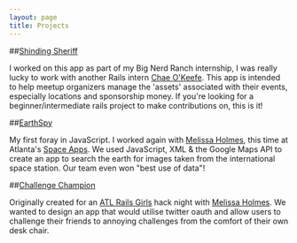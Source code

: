 ```yaml
---
layout: page
title: Projects
---
```


##[Shinding Sheriff](https://github.com/bignerdranch/shindigsheriff)

I worked on this app as part of my Big Nerd Ranch internship, I was really lucky to work with another Rails intern [Chae O'Keefe](https://github.com/chaeokay). This app is intended to help meetup organizers manage the 'assets' associated with their events, especially locations and sponsorship money. If you're looking for a beginner/intermediate rails project to make contributions on, this is it!

##[EarthSpy](http://earthspy.herokuapp.com/)

My first foray in JavaScript. I worked again with [Melissa Holmes](https://github.com/meltar), this time at Atlanta's [Space Apps](https://2014.spaceappschallenge.org/). We used JavaScript, XML & the Google Maps API to create an app to search the earth for images taken from the international space station. Our team even won "best use of data"!

##[Challenge Champion](http://challengechampion.herokuapp.com/)

Originally created for an [ATL Rails Girls](http://www.meetup.com/Rails-Girls-Atlanta/) hack night with [Melissa Holmes](https://github.com/meltar). We wanted to design an app that would utilise twitter oauth and allow users to challenge their friends to annoying challenges from the comfort of their own desk chair.</p>